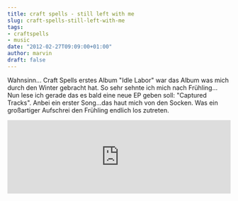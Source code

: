```yaml
---
title: craft spells - still left with me
slug: craft-spells-still-left-with-me
tags:
- craftspells
- music
date: "2012-02-27T09:09:00+01:00"
author: marvin
draft: false
---
```

Wahnsinn... Craft Spells erstes Album "Idle Labor" war das Album was
mich durch den Winter gebracht hat. So sehr sehnte ich mich nach
Frühling... Nun lese ich gerade das es bald eine neue EP geben soll:
"Captured Tracks". Anbei ein erster Song...das haut mich von den Socken.
Was ein großartiger Aufschrei den Frühling endlich los zutreten.

<iframe width="100%" height="166" scrolling="no" frameborder="no" src="http://w.soundcloud.com/player/?url=http%3A%2F%2Fapi.soundcloud.com%2Ftracks%2F37702382&amp;show_artwork=true"></iframe>